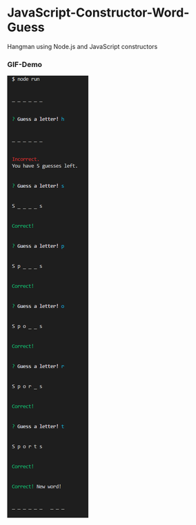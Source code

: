 # JavaScript-Constructor-Word-Guess
Hangman using Node.js and JavaScript constructors

### <a name="demo">GIF-Demo
![Demo](/images/demo.png)


